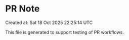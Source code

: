 # PR Note

Created at: Sat 18 Oct 2025 22:25:14 UTC

This file is generated to support testing of PR workflows.
